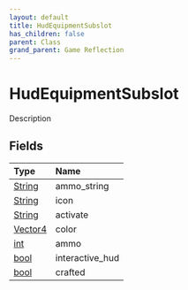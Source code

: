 ```yaml
---
layout: default
title: HudEquipmentSubslot
has_children: false
parent: Class
grand_parent: Game Reflection
---
```

# HudEquipmentSubslot
Description 

## Fields

| Type | Name |
|:----------|:--------------|
| [String](/riftbreaker-wiki/docs/game-reflection/components/string/) | ammo_string |
| [String](/riftbreaker-wiki/docs/game-reflection/components/string/) | icon |
| [String](/riftbreaker-wiki/docs/game-reflection/components/string/) | activate |
| [Vector4](/riftbreaker-wiki/docs/game-reflection/classes/vector4/) | color |
| [int](/riftbreaker-wiki/docs/game-reflection/enums/int/) | ammo |
| [bool](/riftbreaker-wiki/docs/game-reflection/components/bool/) | interactive_hud |
| [bool](/riftbreaker-wiki/docs/game-reflection/components/bool/) | crafted |

